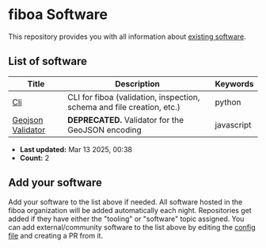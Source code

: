 # fiboa Software

This repository provides you with all information about [existing software](#list-of-software).

## List of software

| Title | Description | Keywords |
| ----- | ----------- | -------- |
| [Cli](https://github.com/fiboa/cli) | CLI for fiboa (validation, inspection, schema and file creation, etc.) | python |
| [Geojson Validator](https://github.com/fiboa/geojson-validator) | **DEPRECATED.** Validator for the GeoJSON encoding | javascript |

* **Last updated:** Mar 13 2025, 00:38 
* **Count:** 2

## Add your software

Add your software to the list above if needed.
All software hosted in the fiboa organization will be added automatically each night.
Repositories get added if they have either the "tooling" or "software" topic assigned.
You can add external/community software to the list above by editing the [config file](https://github.com/fiboa/software/edit/main/config.yaml) and creating a PR from it.